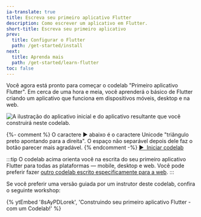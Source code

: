 ```yaml
---
ia-translate: true
title: Escreva seu primeiro aplicativo Flutter
description: Como escrever um aplicativo em Flutter.
short-title: Escreva seu primeiro aplicativo
prev:
  title: Configurar o Flutter
  path: /get-started/install
next:
  title: Aprenda mais
  path: /get-started/learn-flutter
toc: false
---
```


Você agora está pronto para começar o codelab "Primeiro aplicativo Flutter". Em cerca de uma hora e meia, você aprenderá o básico de Flutter criando um aplicativo que funciona em dispositivos móveis, desktop e na web.

<div class="juicy-button-container">
  <img src="/assets/images/docs/get-started/codelab-goal-background.jpg" alt="A ilustração do aplicativo inicial e do aplicativo resultante que você construirá neste codelab.">

  {%- comment %}
    O caractere &#9654; abaixo é o caractere Unicode "triângulo preto apontando para a direita".
    O espaço não separável depois dele faz o botão parecer mais agradável.
  {% endcomment -%}
  <a class="btn btn-primary"
     target="_blank"
     href="https://codelabs.developers.google.com/codelabs/flutter-codelab-first">
    &#9654;&nbsp; Iniciar codelab
  </a>

</div>

:::tip
O codelab acima orienta você na escrita do seu primeiro aplicativo Flutter para todas as plataformas &mdash; mobile, desktop e web. Você pode preferir fazer [outro codelab escrito especificamente para a web][codelab-web].
:::

[codelab-web]: /get-started/codelab-web

Se você preferir uma versão guiada por um instrutor deste codelab, confira o seguinte workshop:

{% ytEmbed '8sAyPDLorek', 'Construindo seu primeiro aplicativo Flutter - com um Codelab!' %}
